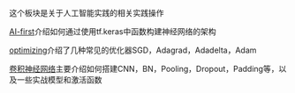 这个板块是关于人工智能实践的相关实践操作

[AI-first](https://github.com/yiyading/NLP-and-ML/blob/master/AI_PRACTICE/AI-first.md)介绍如何通过使用tf.keras中函数构建神经网络的架构

[optimizing](https://github.com/yiyading/NLP-and-ML/tree/master/AI_PRACTICE/optimizing)介绍了几种常见的优化器SGD，Adagrad，Adadelta，Adam

[卷积神经网络](卷积神经网络/)主要介绍如何搭建CNN，BN，Pooling，Dropout，Padding等，以及一些实战模型和激活函数
